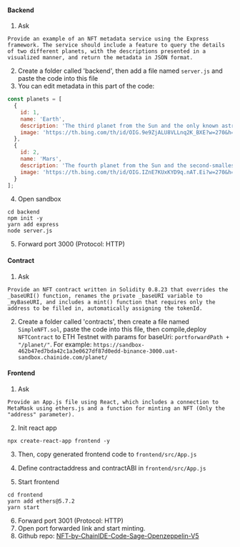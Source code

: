#### Backend

1. Ask

`
Provide an example of an NFT metadata service using the Express framework. The service should include a feature to query the details of two different planets, with the descriptions presented in a visualized manner, and return the metadata in JSON format.
`

2. Create a folder called 'backend', then add a file named `server.js` and paste the code into this file
3. You can edit metadata in this part of the code:

```js
const planets = [
  {
    id: 1,
    name: 'Earth',
    description: 'The third planet from the Sun and the only known astronomical object known to harbor life.',
    image: 'https://th.bing.com/th/id/OIG.9e9ZjALU8VLLnq2K_BXE?w=270&h=270&c=6&r=0&o=5&dpr=1.3&pid=ImgGn'
  },
  {
    id: 2,
    name: 'Mars',
    description: 'The fourth planet from the Sun and the second-smallest planet in the Solar System.',
    image: 'https://th.bing.com/th/id/OIG.IZnE7KUxKYD9q.nAT.Ei?w=270&h=270&c=6&r=0&o=5&dpr=1.3&pid=ImgGn'
  }
];
```

4. Open sandbox

```
cd backend
npm init -y
yarn add express
node server.js
```

5. Forward port 3000 (Protocol: HTTP)

#### Contract

1. Ask

`
Provide an NFT contract written in Solidity 0.8.23 that overrides the _baseURI() function, renames the private _baseURI variable to _myBaseURI, and includes a mint() function that requires only the address to be filled in, automatically assigning the tokenId.
`

2. Create a folder called 'contracts', then create a file named `SimpleNFT.sol`, paste the code into this file, then compile,deploy `NFTContract` to ETH Testnet with params for baseUri: `portforwardPath + "/planet/"`. For example: `https://sandbox-462b47ed7bda42c1a3e0627df87d0edd-binance-3000.uat-sandbox.chainide.com/planet/`

#### Frontend

1. Ask

`Provide an App.js file using React, which includes a connection to MetaMask using ethers.js and a function for minting an NFT (Only the "address" parameter).`

2. Init react app

```
npx create-react-app frontend -y
```

3. Then, copy generated frontend code to `frontend/src/App.js`
4. Define contractaddress and contractABI in `frontend/src/App.js`

5. Start frontend

```
cd frontend
yarn add ethers@5.7.2
yarn start
```

6. Forward port 3001 (Protocol: HTTP)
7. Open port forwarded link and start minting.
8. Github repo: [NFT-by-ChainIDE-Code-Sage-Openzeppelin-V5](https://github.com/wufengtao1/NFT-by-ChainIDE-Code-Sage-Openzeppelin-V5-)
